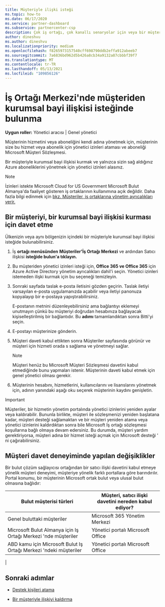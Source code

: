 ```yaml
---
title: Müşteriyle ilişki isteği
ms.topic: how-to
ms.date: 06/17/2020
ms.service: partner-dashboard
ms.subservice: partnercenter-csp
description: Çok iş ortağı, çok kanallı senaryolar için veya bir müşteri için temsilci olarak yönetici ayrıcalıklarınız geri yüklenecekse bir müşteriyle ilişki isteği.
author: dineshvu
ms.author: dineshvu
ms.localizationpriority: medium
ms.openlocfilehash: f8265973157540cff698790ddb2effa912abeeb7
ms.sourcegitcommit: 7a6836bd962d5b426a8cb34a9132a87cbbbf39f7
ms.translationtype: MT
ms.contentlocale: tr-TR
ms.lasthandoff: 05/13/2021
ms.locfileid: "109856126"
---
```

# <a name="how-to-request-a-reseller-relationship-from-a-customer-in-partner-center"></a>İş Ortağı Merkezi'nde müşteriden kurumsal bayi ilişkisi isteğinde bulunma

**Uygun roller:** Yönetici aracısı | Genel yönetici

Müşterinin hizmetini veya aboneliğini kendi adına yönetmek için, müşterinin size bu hizmet veya abonelik için yönetici izinleri ataması ve aboneliği Microsoft Müşteri Sözleşmesi.

Bir müşteriyle kurumsal bayi ilişkisi kurmak ve yalnızca sizin sağ aldığınız Azure aboneliklerini yönetmek için yönetici izinleri alasınız.

>[!NOTE] 
>İzinleri istekte Microsoft Cloud for US Government Microsoft Bulut Almanya'da faaliyet gösteren iş ortaklarının kullanımına açık değildir. Daha fazla bilgi edinmek için [bkz. Müşteriler, iş ortaklarına yönetim ayrıcalıkları verir.](customers-revoke-admin-privileges.md)

## <a name="invite-a-customer-to-establish-a-reseller-relationship-with-you"></a>Bir müşteriyi, bir kurumsal bayi ilişkisi kurması için davet etme

Ülkenizin veya aynı bölgenizin içindeki bir müşteriyle kurumsal bayi ilişkisi isteğide bulunabilirsiniz.

1. İş **ortağı menüsünden** **Müşteriler'İş Ortağı Merkezi** ve ardından Satıcı ilişkisi **isteğide bulun'a tıklayın.**

2. Bu müşteriden yönetici izinleri isteği için, **Office 365 ve Office 365** için Azure Active Directory yönetim ayrıcalıkları dahil'i seçin. Yönetici izinleri istemeden ilişki kurmak için bu seçeneği temizleyin.

3. Sonraki sayfada taslak e-posta iletisini gözden geçirin. Taslak iletiyi varsayılan e-posta uygulamanızda açabilir veya iletiyi panonuza kopyalayıp bir e-postaya yapıştırabilirsiniz.

   E-postanın metnini düzenleyebilirsiniz ama bağlantıyı eklemeyi unutmayın çünkü bu müşteriyi doğrudan hesabınıza bağlayacak kişiselleştirilmiş bir bağlantıdır. Bu **adımı** tamamlandıktan sonra Bitti'yi seçin.

4. E-postayı müşterinize gönderin.

5. Müşteri daveti kabul ettikten sonra Müşteriler  sayfasında görünür ve müşteri için hizmeti orada s sağlama ve yönetmeyi sağlar.

   > [!NOTE]
   > Müşteri henüz bu Microsoft Müşteri Sözleşmesi davetini kabul etmediğinde bunu yapmaları istenir. Müşterinin daveti kabul etmek için genel yönetici olması gerekir.

6. Müşterinin hesabını, hizmetlerini, kullanıcılarını ve lisanslarını yönetmek için, adının yanındaki aşağı oku seçerek müşterinin kaydını genişletin.

> [!IMPORTANT]  
> Müşteriler, bir hizmetin yönetim portalında yönetici izinlerini yeniden ayalar veya kaldırabilir. Bununla birlikte, müşteri ile sözleşmenizi yeniden başlatana kadar, müşteri desteği sağlamaktan ve bir müşteri yeniden atama veya yönetici izinlerini kaldırdıktan sonra bile Microsoft Iş ortağı sözleşmesi koşullarına bağlı olmaya devam edersiniz. Bu durumda, müşteri yardım gerektiriyorsa, müşteri adına bir hizmet isteği açmak için Microsoft desteği ' ni çağırabilirsiniz.

## <a name="changes-to-the-customer-invitation-experience"></a>Müşteri davet deneyiminde yapılan değişiklikler

Bir bulut çözüm sağlayıcısı ortağından bir satıcı ilişki davetini kabul etmeye yönelik müşteri deneyimi, müşteriye yönelik farklı portallara göre barındırılır. Portal konumu, bir müşterinin Microsoft ortak bulut veya ulusal bulut olmasına bağlıdır:

|Bulut müşterisi türleri  | Müşteri, satıcı ilişki davetini nereden kabul ediyor? |
|---------|---------
| Genel buluttaki müşteriler | Microsoft 365 Yönetim Merkezi |
| Microsoft Bulut Almanya için Iş Ortağı Merkezi 'nde müşteriler | Yönetici portalı Microsoft Office |
| ABD kamu için Microsoft Bulut Iş Ortağı Merkezi 'ndeki müşteriler | Yönetici portalı Microsoft Office |
|

## <a name="next-steps"></a>Sonraki adımlar

- [Destek kişileri atama](assign-support-contacts.md)

- [Bir müşteriyle ilişkiyi kaldırma](remove-a-relationship.md)
